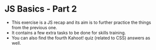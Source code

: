 # JS Basics - Part 2
* This exercise is a JS recap and its aim is to further practice the things from the previous one.
* It contains a few extra tasks to be done for skills training.
* You can also find the fourth Kahoot! quiz (related to CSS) answers as well.